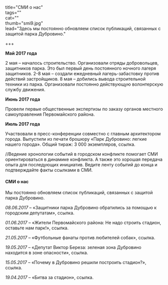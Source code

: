 title="CМИ о нас"  
tags=""  
cat=""  
thumb="smi9.jpg"  
lead="Здесь мы постоянно обновляем список публикаций, связанных с защитой парка Дубровино."

+++

**Май 2017 года**

2 мая – началось строительство. Организовали отряды добровольцев, защитников парка. Это был первый день постоянного ночного лагеря защитников.
2-8 мая – создали ежедневный лагерь-забастовку против действий застройщиков.
8 мая – добились вывода строительной техники из парка.
Организовали постоянно действующую волонтерскую службу движения.

**Июнь 2017 года**

Провели первые общественные экспертизы по заказу органов местного самоуправления Первомайского района.

**Июль 2017 года**

Участвовали в пресс-конференции совместно с главным архитектором города. Выпустили из печати брошюру «Парк Дубровино: легкие нашего города». Общий тираж: 3 000 экземпляров, ccылка.

//Ведение хронологии событий в городском конфликте помогает СМИ ориентироваться в динамике конфликта. А также это хорошая передача опыта для последующих инициатив. Ведите ленту событий до конца и подтверждайте факты ссылками в СМИ.


#### СМИ о нас

Мы постоянно обновляем список публикаций, связанных с защитой парка Дубровино.

*08.06.2017* – «Защитники парка Дубровино обратились за помощью к городским депутатам», ссылка.

*01.06.2017* – «Жители Первомайского района: Не надо строить стадион, оставьте нам парк!», ссылка.

*21.05.2017* – «Футбольные фанаты против любителей собак», ссылка.

*19.05.2017* – «Депутат Виктор Береза: зеленая зона Дубровино находится в зоне опасности», ссылка.

*15.05.2017* – «Почему в Дубровино решили построить стадион?», ссылка.

*19.04.2017* – «Битва за стадион», ссылка.
